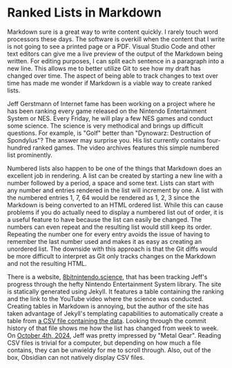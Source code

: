 # Ranked Lists in Markdown

Markdown sure is a great way to write content quickly.
I rarely touch word processors these days.
The software is overkill when the content that I write is not going to see a printed page or a PDF.
Visual Studio Code and other text editors can give me a live preview of the output of the Markdown being written.
For editing purposes, I can split each sentence in a paragraph into a new line.
This allows me to better utilize Git to see how my draft has changed over time.
The aspect of being able to track changes to text over time has made me wonder if Markdown is a viable way to create ranked lists.

Jeff Gerstmann of Internet fame has been working on a project where he has been ranking every game released on the Nintendo Entertainment System or NES.
Every Friday, he will play a few NES games and conduct some science.
The science is very methodical and brings up difficult questions.
For example, is "Golf" better than "Dynowarz: Destruction of Spondylus"?
The answer may surprise you.
His list currently contains four-hundred ranked games.
The video archives features this simple numbered list prominently.

Numbered lists also happen to be one of the things that Markdown does an excellent job in rendering.
A list can be created by starting a new line with a number followed by a period, a space and some text.
Lists can start with any number and entries rendered in the list will increment by one.
A list with the numbered entries 1, 7, 64 would be rendered as 1, 2, 3 since the Markdown is being converted to an HTML ordered list.
While this can cause problems if you do actually need to display a numbered list out of order, it is a useful feature to have because the list can easily be changed.
The numbers can even repeat and the resulting list would still keep its order.
Repeating the number one for every entry avoids the issue of having to remember the last number used and makes it as easy as creating an unordered list.
The downside with this approach is that the Git diffs would be more difficult to interpret as Git only tracks changes on the Markdown and not the resulting HTML.

There is a website, [8bitnintendo.science](https://8bitnintendo.science/), that has been tracking Jeff's progress through the hefty Nintendo Entertainment System library.
The site is statically generated using Jekyll.
It features a table containing the ranking and the link to the YouTube video where the science was conducted.
Creating tables in Markdown is annoying, but the author of the site has taken advantage of Jekyll's templating capabilities to automatically create a table from [a CSV file containing the data](https://github.com/vNakamura/8bitnintendo-science/blob/main/_data/list.csv).
Looking through the commit history of that file shows me how the list has changed from week to week.
On [October 4th, 2024](https://github.com/vNakamura/8bitnintendo-science/commit/8dfbac1780e48b341d8ba0343c09be4e9033a148), Jeff was pretty impressed by "Metal Gear".
Reading CSV files is trivial for a computer, but depending on how much a file contains, they can be unwieldy for me to scroll through.
Also, out of the box, Obsidian can not natively display CSV files.
